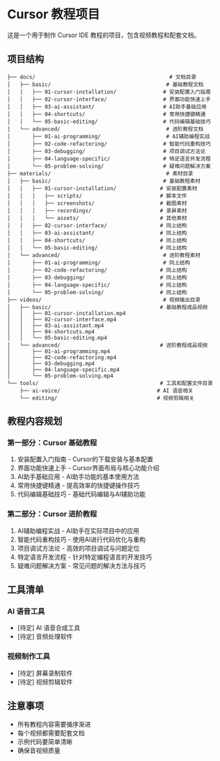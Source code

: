 # Cursor 教程项目

这是一个用于制作 Cursor IDE 教程的项目，包含视频教程和配套文档。

## 项目结构

```
├── docs/                                           # 文档目录
│   ├── basic/                                     # 基础教程文档
│   │   ├── 01-cursor-installation/               # 安装配置入门指南
│   │   ├── 02-cursor-interface/                  # 界面功能快速上手
│   │   ├── 03-ai-assistant/                      # AI助手基础应用
│   │   ├── 04-shortcuts/                         # 常用快捷键精通
│   │   └── 05-basic-editing/                     # 代码编辑基础技巧
│   └── advanced/                                  # 进阶教程文档
│       ├── 01-ai-programming/                     # AI辅助编程实战
│       ├── 02-code-refactoring/                  # 智能代码重构技巧
│       ├── 03-debugging/                         # 项目调试方法论
│       ├── 04-language-specific/                 # 特定语言开发流程
│       └── 05-problem-solving/                   # 疑难问题解决方案
├── materials/                                     # 素材目录
│   ├── basic/                                    # 基础教程素材
│   │   ├── 01-cursor-installation/              # 安装配置素材
│   │   │   ├── scripts/                         # 脚本文件
│   │   │   ├── screenshots/                     # 截图素材
│   │   │   ├── recordings/                      # 录屏素材
│   │   │   └── assets/                          # 其他素材
│   │   ├── 02-cursor-interface/                 # 同上结构
│   │   ├── 03-ai-assistant/                     # 同上结构
│   │   ├── 04-shortcuts/                        # 同上结构
│   │   └── 05-basic-editing/                    # 同上结构
│   └── advanced/                                 # 进阶教程素材
│       ├── 01-ai-programming/                    # 同上结构
│       ├── 02-code-refactoring/                 # 同上结构
│       ├── 03-debugging/                        # 同上结构
│       ├── 04-language-specific/                # 同上结构
│       └── 05-problem-solving/                  # 同上结构
├── videos/                                       # 视频输出目录
│   ├── basic/                                   # 基础教程成品视频
│   │   ├── 01-cursor-installation.mp4          
│   │   ├── 02-cursor-interface.mp4
│   │   ├── 03-ai-assistant.mp4
│   │   ├── 04-shortcuts.mp4
│   │   └── 05-basic-editing.mp4
│   └── advanced/                                # 进阶教程成品视频
│       ├── 01-ai-programming.mp4
│       ├── 02-code-refactoring.mp4
│       ├── 03-debugging.mp4
│       ├── 04-language-specific.mp4
│       └── 05-problem-solving.mp4
└── tools/                                       # 工具和配置文件目录
    ├── ai-voice/                               # AI 语音相关
    └── editing/                                # 视频剪辑相关
```

## 教程内容规划

### 第一部分：Cursor 基础教程
1. 安装配置入门指南 - Cursor的下载安装与基本配置
2. 界面功能快速上手 - Cursor界面布局与核心功能介绍
3. AI助手基础应用 - AI助手功能的基本使用方法
4. 常用快捷键精通 - 提高效率的快捷键操作技巧
5. 代码编辑基础技巧 - 基础代码编辑与AI辅助功能

### 第二部分：Cursor 进阶教程
1. AI辅助编程实战 - AI助手在实际项目中的应用
2. 智能代码重构技巧 - 使用AI进行代码优化与重构
3. 项目调试方法论 - 高效的项目调试与问题定位
4. 特定语言开发流程 - 针对特定编程语言的开发技巧
5. 疑难问题解决方案 - 常见问题的解决方法与技巧

## 工具清单

### AI 语音工具
- [待定] AI 语音合成工具
- [待定] 音频处理软件

### 视频制作工具
- [待定] 屏幕录制软件
- [待定] 视频剪辑软件

## 注意事项
- 所有教程内容需要循序渐进
- 每个视频都需要配套文档
- 示例代码要简单清晰
- 确保音视频质量 